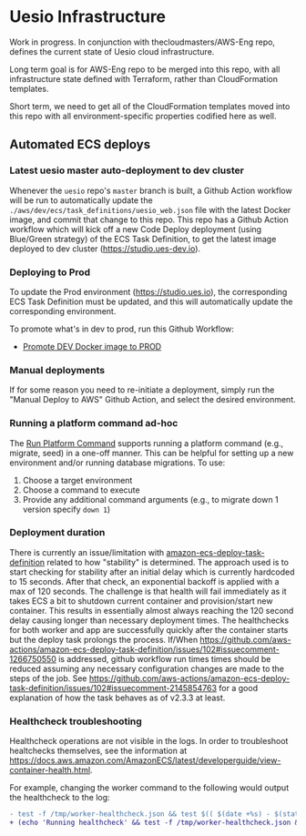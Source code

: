 # Uesio Infrastructure

Work in progress. In conjunction with thecloudmasters/AWS-Eng repo, defines the current state of Uesio cloud infrastructure.

Long term goal is for AWS-Eng repo to be merged into this repo, with all infrastructure state defined with Terraform, rather than CloudFormation templates.

Short term, we need to get all of the CloudFormation templates moved into this repo with all environment-specific properties codified here as well.

## Automated ECS deploys

### Latest uesio master auto-deployment to dev cluster

Whenever the `uesio` repo's `master` branch is built, a Github Action workflow will be run to automatically update the `./aws/dev/ecs/task_definitions/uesio_web.json` file with the latest Docker image, and commit that change to this repo. This repo has a Github Action workflow which will kick off a new Code Deploy deployment (using Blue/Green strategy) of the ECS Task Definition, to get the latest image deployed to dev cluster (https://studio.ues-dev.io).

### Deploying to Prod

To update the Prod environment (https://studio.ues.io), the corresponding ECS Task Definition must be updated, and this will automatically update the corresponding environment.

To promote what's in dev to prod, run this Github Workflow:

- [Promote DEV Docker image to PROD](.github/workflows/update-environment-image.yml)

### Manual deployments

If for some reason you need to re-initiate a deployment, simply run the "Manual Deploy to AWS" Github Action, and select the desired environment.

### Running a platform command ad-hoc

The [Run Platform Command](.github/workflows/run-platform-command.yml) supports running a platform command (e.g., migrate, seed) in a one-off manner. This can be helpful for setting up a new environment and/or running database migrations.  To use:

1. Choose a target environment
2. Choose a command to execute
3. Provide any additional command arguments (e.g., to migrate down 1 version specify `down 1`)

### Deployment duration

There is currently an issue/limitation with [amazon-ecs-deploy-task-definition](https://github.com/aws-actions/amazon-ecs-deploy-task-definition) related to how "stability" is determined. The approach used is to start checking
for stability after an initial delay which is currently hardcoded to 15 seconds. After that check, an exponential backoff is applied with a max of 120 seconds. The challenge is that health will fail immediately as it takes ECS
a bit to shutdown current container and provision/start new container. This results in essentially almost always reaching the 120 second delay causing longer than necessary deployment times. The healthchecks for both worker and 
app are successfully quickly after the container starts but the deploy task prolongs the process. If/When https://github.com/aws-actions/amazon-ecs-deploy-task-definition/issues/102#issuecomment-1266750550 is addressed, github
workflow run times times should be reduced assuming any necessary configuration changes are made to the steps of the job. See https://github.com/aws-actions/amazon-ecs-deploy-task-definition/issues/102#issuecomment-2145854763 
for a good explanation of how the task behaves as of v2.3.3 at least.

### Healthcheck troubleshooting

Healthcheck operations are not visible in the logs. In order to troubleshoot healtchecks themselves, see the information at https://docs.aws.amazon.com/AmazonECS/latest/developerguide/view-container-health.html.

For example, changing the worker command to the following would output the healthcheck to the log:

```diff
- test -f /tmp/worker-healthcheck.json && test $(( $(date +%s) - $(stat -c %Y /tmp/worker-healthcheck.json) )) -lt 60
+ (echo 'Running healthcheck' && test -f /tmp/worker-healthcheck.json && test $(( $(date +%s) - $(stat -c %Y /tmp/worker-healthcheck.json) )) -lt 60) >> /proc/1/fd/1 2>&1
```
